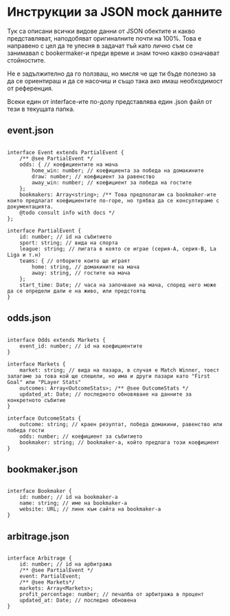 # Инструкции за JSON mock данните

Тук са описани всички видове данни от JSON обектите и какво представляват, наподобяват оригиналните почти на 100%.
Това е направено с цел да те улесня в задачат тъй като лично съм се занимавал с bookermaker-и преди време и знам точно какво означават стойностите.

Не е задължително да го ползваш, но мисля че ще ти бъде полезно за да се ориентираш и да се насочиш и също така ако имаш необходимост от референция.

Всеки един от interface-ите по-долу представлява един .json файл от тези в текущата папка.

## event.json

``` TS

interface Event extends PartialEvent {
    /** @see PartialEvent */
    odds: { // коефициентите на мача
        home_win: number; // коефициента за победа на домакините
        draw: number; // коефициент за равенство
        away_win: number; // коефициент за победа на гостите
    };
    bookmakers: Array<string>; /** Това предполагам са bookmaker-ите които предлагат коефициентите по-горе, но трябва да се консултираме с документацията.
    @todo consult info with docs */
};

interface PartialEvent {
    id: number; // id на събитието
    sport: string; // вида на спорта
    league: string; // лигата в която се играе (серия-А, серия-B, La Liga и т.н)
    teams: { // отборите които ще играят
        home: string, // домакините на мача
        away: string, // гостите на мача
    };
    start_time: Date; // часа на започване на мача, според него може да се определи дали е на живо, или предстоятщ
}

```

## odds.json

``` TS

interface Odds extends Markets {
    event_id: number; // id на коефициентите
}

interface Markets {
    market: string; // вида на пазара, в случая е Match Winner, тоест залагаме за това кой ще спешели, но има и други пазари като "First Goal" или "PLayer Stats"
    outcomes: Array<OutcomeStats>; /** @see OutcomeStats */
    updated_at: Date; // последното обновяване на данните за конкретното събитие
}

interface OutcomeStats {
    outcome: string; // краен резултат, победа домакини, равенство или победа гости
    odds: number; // коефициент за събитието
    bookmaker: string; // bookmaker-а, който предлага този коефициент 
}

```

## bookmaker.json 

``` TS

interface Bookmaker {
    id: number; // id на bookmaker-а
    name: string; // име на bookmaker-a
    website: URL; // линк към сайта на bookmaker-а
}

```

## arbitrage.json

``` TS

interface Arbitrage {
    id: number; // id на арбитража
    /** @see PartialEvent */
    event: PartialEvent;
    /** @see Markets*/
    markets: Array<Markets>;
    profit_percentage: number; // печалба от арбитража в процент
    updated_at: Date; // последно обновена 
}

```